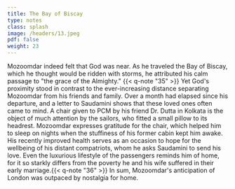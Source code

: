 ```yaml
---
title: The Bay of Biscay
type: notes
class: splash
image: /headers/13.jpeg
pdf: false
weight: 23
---
```


Mozoomdar indeed felt that God was near. As he traveled the Bay of
Biscay, which he thought would be ridden with storms, he attributed his
calm passage to "the grace of the Almighty." {{< q-note "35" >}} Yet God's proximity
stood in contrast to the ever-increasing distance separating Mozoomdar
from his friends and family. Over a month had elapsed since his
departure, and a letter to Saudamini shows that these loved ones often
came to mind. A chair given to PCM by his friend Dr. Dutta in Kolkata is
the object of much attention by the sailors, who fitted a small pillow
to its headrest. Mozoomdar expresses gratitude for the chair, which
helped him to sleep on nights when the stuffiness of his former cabin
kept him awake. His recently improved health serves as an occasion to
hope for the wellbeing of his distant compatriots, whom he asks
Saudamini to send his love. Even the luxurious lifestyle of the
passengers reminds him of home, for it so starkly differs from the
poverty he and his wife suffered in their early marriage.{{< q-note "36" >}} In sum,
Mozoomdar's anticipation of London was outpaced by nostalgia for home.

